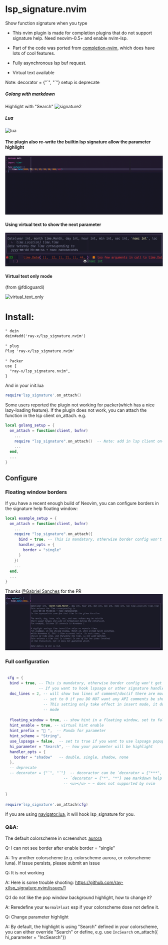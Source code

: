 # lsp_signature.nvim

Show function signature when you type

- This nvim plugin is made for completion plugins that do not support signature help.
  Need neovim-0.5+ and enable nvim-lsp.

- Part of the code was ported from [completion-nvim](https://github.com/nvim-lua/completion-nvim), which does have lots of cool features.

- Fully asynchronous lsp buf request.

- Virtual text available


Note: decorator = {"\`", "\`"} setup is deprecate

##### Golang with markdown
Highlight with "Search"
![signature2](https://user-images.githubusercontent.com/1681295/120245954-2d9a8280-c2b2-11eb-9fe9-f32f64a13512.gif)
##### Lua
![lua](https://user-images.githubusercontent.com/1681295/109505092-5b73fd80-7af0-11eb-9ec7-15b297c6e3be.png?raw=true "lua")

#### The plugin also re-write the builtin lsp signature allow the parameter highlight

![show_signature](https://github.com/ray-x/files/blob/master/img/navigator/show_signnature.gif?raw=true "show_signature")

#### Using virtual text to show the next parameter

![virtual_hint](https://github.com/ray-x/files/blob/master/img/signature/virtual_text.jpg?raw=true "show_virtual_text")

#### Virtual text only mode

(from @fdioguardi)

<img width="600" alt="virtual_text_only" src="https://user-images.githubusercontent.com/1681295/120172944-e3c88280-c246-11eb-95a6-40a0bbc1df9c.png">


# Install:

```vim
" dein
dein#add('ray-x/lsp_signature.nvim')

" plug
Plug 'ray-x/lsp_signature.nvim'

" Packer
use {
  "ray-x/lsp_signature.nvim",
}
```

And in your init.lua

```lua
require'lsp_signature'.on_attach()
```

Some users reported the plugin not working for packer(which has a nice lazy-loading feature). If the plugin does not work, you can attach the function in the lsp client on_attach. e.g.

```lua
local golang_setup = {
  on_attach = function(client, bufnr)
    ...
    require "lsp_signature".on_attach()  -- Note: add in lsp client on-attach
    ...
  end,
  ...
}
```

## Configure

### Floating window borders

If you have a recent enough build of Neovim, you can configure borders in the signature help
floating window:

```lua
local example_setup = {
  on_attach = function(client, bufnr)
    ...
    require "lsp_signature".on_attach({
      bind = true, -- This is mandatory, otherwise border config won't get registered.
      handler_opts = {
        border = "single"
      }
    })
    ...
  end,
  ...
}
```

Thanks [@Gabriel Sanches](https://github.com/gbrlsnchs) for the PR
![lsp_signature_border](https://github.com/ray-x/files/blob/master/img/signature/signature_boarder.jpg?raw=true "signature")

### Full configuration

```lua

 cfg = {
  bind = true, -- This is mandatory, otherwise border config won't get registered.
               -- If you want to hook lspsaga or other signature handler, pls set to false
  doc_lines = 2, -- will show two lines of comment/doc(if there are more than two lines in doc, will be truncated);
                 -- set to 0 if you DO NOT want any API comments be shown
                 -- This setting only take effect in insert mode, it does not affect signature help in normal
                 -- mode

  floating_window = true, -- show hint in a floating window, set to false for virtual text only mode
  hint_enable = true, -- virtual hint enable
  hint_prefix = "🐼 ",  -- Panda for parameter
  hint_scheme = "String",
  use_lspsaga = false,  -- set to true if you want to use lspsaga popup
  hi_parameter = "Search", -- how your parameter will be highlight
  handler_opts = {
    border = "shadow"   -- double, single, shadow, none
  },
  -- deprecate
  -- decorator = {"`", "`"}  -- decoractor can be `decorator = {"***", "***"}`  `decorator = {"**", "**"}` `decorator = {"**_", "_**"}`
                          -- `decorator = {"*", "*"} see markdown help for more details
                          -- <u></u> ~ ~ does not supported by nvim

}

require'lsp_signature'.on_attach(cfg)
```

If you are using [navigator.lua](https://github.com/ray-x/navigator.lua), it will hook lsp_signature for you.

### Q&A:

The default colorscheme in screenshot:
[aurora](https://github.com/ray-x/aurora)

Q: I can not see border after enable border = "single"

A: Try another colorscheme (e.g. colorscheme aurora, or colorscheme luna). If issue persists, please submit an issue


Q: It is not working

A: Here is some trouble shooting: https://github.com/ray-x/lsp_signature.nvim/issues/1


Q:I do not like the pop window background highlight, how to change it?

A: Reredefine your `NormalFloat` esp if your colorscheme dose not define it.


Q: Change parameter highlight

A: By default, the highlight is using "Search" defined in your colorscheme, you can either override "Search" or
define, e.g. use `IncSearch`  on_attach({ hi_parameter = "IncSearch"})
